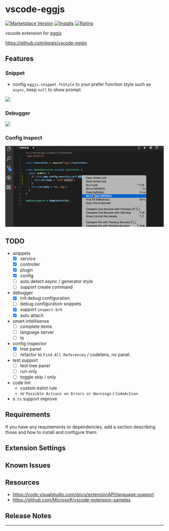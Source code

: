 # vscode-eggjs

[![Marketplace Version](https://vsmarketplacebadge.apphb.com/version/atian25.eggjs.svg)](https://marketplace.visualstudio.com/items?itemName=atian25.eggjs)
[![Installs](https://vsmarketplacebadge.apphb.com/installs/atian25.eggjs.svg)](https://marketplace.visualstudio.com/items?itemName=atian25.eggjs)
[![Rating](https://vsmarketplacebadge.apphb.com/rating/atian25.eggjs.svg)](https://marketplace.visualstudio.com/items?itemName=atian25.eggjs)

vscode extension for [eggjs]

https://github.com/eggjs/vscode-eggjs

## Features

### Snippet

- config `eggjs.snippet.fnStyle` to your prefer function style such as `async`, keep `null` to show prompt.

![](https://github.com/eggjs/vscode-eggjs/raw/master/snapshot/snippet.gif)

### Debugger

![](https://github.com/eggjs/vscode-eggjs/raw/master/snapshot/debugger.gif)

### Config Inspect

![](https://github.com/eggjs/vscode-eggjs/raw/master/snapshot/config.gif)

## TODO

- snippets
  - [x] service
  - [x] controller
  - [x] plugin
  - [x] config
  - [ ] auto detect async / generator style
  - [ ] support create command
- debugger
  - [x] init debug configuration
  - [ ] debug configuration snippets
  - [x] support `inspect-brk`
  - [x] auto attach
- smart intellisense
  - [ ] complete items
  - [ ] language server
  - [ ] ts
- config inspector
  - [x] tree panel
  - [ ] refactor to `Find All References` / codelens, no panel.
- test support
  - [ ] test tree panel
  - [ ] run only
  - [ ] toggle skip / only
- code lint
  - custom eslint rule
  - or `Possible Actions on Errors or Warnings` / `CodeAction`
- `d.ts` support improve


## Requirements

If you have any requirements or dependencies, add a section describing those and how to install and configure them.

## Extension Settings

<!--
Include if your extension adds any VS Code settings through the `contributes.configuration` extension point.

For example:

This extension contributes the following settings:

* `myExtension.enable`: enable/disable this extension
* `myExtension.thing`: set to `blah` to do something
-->

## Known Issues

## Resources
- https://code.visualstudio.com/docs/extensionAPI/language-support
- https://github.com/Microsoft/vscode-extension-samples

## Release Notes

<!-- https://atian25.visualstudio.com/_details/security/tokens -->

-----------------------------------------------------------------------------------------------------------

[eggjs]: https://eggjs.org/